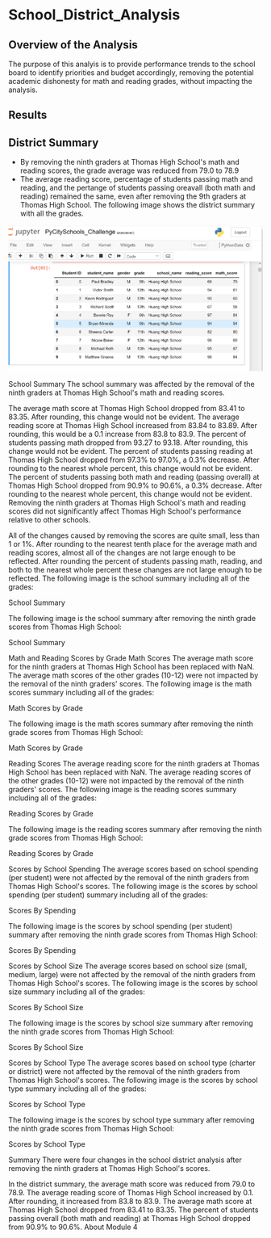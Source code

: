 # School_District_Analysis
## Overview of the Analysis

The purpose of this analyis is to provide performance trends to the school board to identify priorities and budget accordingly, removing the potential academic dishonesty for math and reading grades, without impacting the analysis.

## Results
## District Summary

- By removing the ninth graders at Thomas High School's math and reading scores, the grade average was reduced from 79.0 to 78.9
- The average reading score, percentage of students passing math and reading, and the pertange of students passing oreavall (both math and reading) remained the same, even after removing the 9th graders at Thomas High School.
The following image shows the district summary with all the grades.

![This is an image](https://github.com/Fbullman/School_District_Analysis/blob/main/Images/All%20grades.png)



School Summary
The school summary was affected by the removal of the ninth graders at Thomas High School's math and reading scores.

The average math score at Thomas High School dropped from 83.41 to 83.35. After rounding, this change would not be evident.
The average reading score at Thomas High School increased from 83.84 to 83.89. After rounding, this would be a 0.1 increase from 83.8 to 83.9.
The percent of students passing math dropped from 93.27 to 93.18. After rounding, this change would not be evident.
The percent of students passing reading at Thomas High School dropped from 97.3% to 97.0%, a 0.3% decrease. After rounding to the nearest whole percent, this change would not be evident.
The percent of students passing both math and reading (passing overall) at Thomas High School dropped from 90.9% to 90.6%, a 0.3% decrease. After rounding to the nearest whole percent, this change would not be evident.
Removing the ninth graders at Thomas High School's math and reading scores did not significantly affect Thomas High School's performance relative to other schools.

All of the changes caused by removing the scores are quite small, less than 1 or 1%.
After rounding to the nearest tenth place for the average math and reading scores, almost all of the changes are not large enough to be reflected.
After rounding the percent of students passing math, reading, and both to the nearest whole percent these changes are not large enough to be reflected.
The following image is the school summary including all of the grades:

School Summary

The following image is the school summary after removing the ninth grade scores from Thomas High School:

School Summary

Math and Reading Scores by Grade
Math Scores
The average math score for the ninth graders at Thomas High School has been replaced with NaN. The average math scores of the other grades (10-12) were not impacted by the removal of the ninth graders' scores.
The following image is the math scores summary including all of the grades:

Math Scores by Grade

The following image is the math scores summary after removing the ninth grade scores from Thomas High School:

Math Scores by Grade

Reading Scores
The average reading score for the ninth graders at Thomas High School has been replaced with NaN. The average reading scores of the other grades (10-12) were not impacted by the removal of the ninth graders' scores.
The following image is the reading scores summary including all of the grades:

Reading Scores by Grade

The following image is the reading scores summary after removing the ninth grade scores from Thomas High School:

Reading Scores by Grade

Scores by School Spending
The average scores based on school spending (per student) were not affected by the removal of the ninth graders from Thomas High School's scores.
The following image is the scores by school spending (per student) summary including all of the grades:

Scores By Spending

The following image is the scores by school spending (per student) summary after removing the ninth grade scores from Thomas High School:

Scores By Spending

Scores by School Size
The average scores based on school size (small, medium, large) were not affected by the removal of the ninth graders from Thomas High School's scores.
The following image is the scores by school size summary including all of the grades:

Scores By School Size

The following image is the scores by school size summary after removing the ninth grade scores from Thomas High School:

Scores By School Size

Scores by School Type
The average scores based on school type (charter or district) were not affected by the removal of the ninth graders from Thomas High School's scores.
The following image is the scores by school type summary including all of the grades:

Scores by School Type

The following image is the scores by school type summary after removing the ninth grade scores from Thomas High School:

Scores by School Type

Summary
There were four changes in the school district analysis after removing the ninth graders at Thomas High School's scores.

In the district summary, the average math score was reduced from 79.0 to 78.9.
The average reading score of Thomas High School increased by 0.1. After rounding, it increased from 83.8 to 83.9.
The average math score at Thomas High School dropped from 83.41 to 83.35.
The percent of students passing overall (both math and reading) at Thomas High School dropped from 90.9% to 90.6%.
About
Module 4




